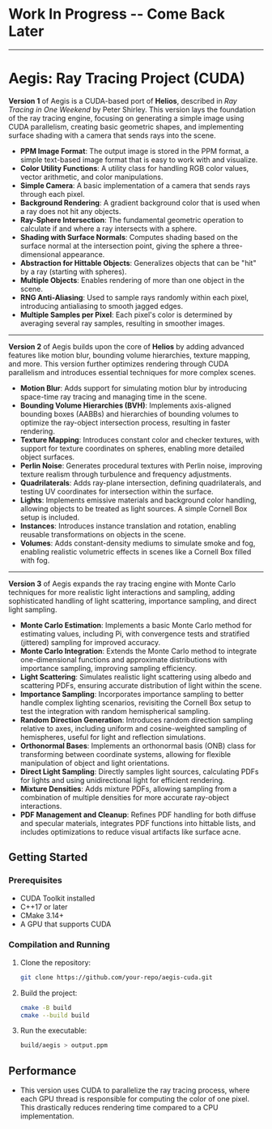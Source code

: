# Work In Progress -- Come Back Later

---

# Aegis: Ray Tracing Project (CUDA)

**Version 1** of Aegis is a CUDA-based port of **Helios**, described in _Ray Tracing in One Weekend_ by Peter Shirley. This version lays the foundation of the ray tracing engine, focusing on generating a simple image using CUDA parallelism, creating basic geometric shapes, and implementing surface shading with a camera that sends rays into the scene.

- **PPM Image Format**: The output image is stored in the PPM format, a simple text-based image format that is easy to work with and visualize.
- **Color Utility Functions**: A utility class for handling RGB color values, vector arithmetic, and color manipulations.
- **Simple Camera**: A basic implementation of a camera that sends rays through each pixel.
- **Background Rendering**: A gradient background color that is used when a ray does not hit any objects.
- **Ray-Sphere Intersection**: The fundamental geometric operation to calculate if and where a ray intersects with a sphere.
- **Shading with Surface Normals**: Computes shading based on the surface normal at the intersection point, giving the sphere a three-dimensional appearance.
- **Abstraction for Hittable Objects**: Generalizes objects that can be "hit" by a ray (starting with spheres).
- **Multiple Objects**: Enables rendering of more than one object in the scene.
- **RNG Anti-Aliasing**: Used to sample rays randomly within each pixel, introducing antialiasing to smooth jagged edges.
- **Multiple Samples per Pixel**: Each pixel's color is determined by averaging several ray samples, resulting in smoother images.

---

**Version 2** of Aegis builds upon the core of **Helios** by adding advanced features like motion blur, bounding volume hierarchies, texture mapping, and more. This version further optimizes rendering through CUDA parallelism and introduces essential techniques for more complex scenes.

- **Motion Blur**: Adds support for simulating motion blur by introducing space-time ray tracing and managing time in the scene.
- **Bounding Volume Hierarchies (BVH)**: Implements axis-aligned bounding boxes (AABBs) and hierarchies of bounding volumes to optimize the ray-object intersection process, resulting in faster rendering.
- **Texture Mapping**: Introduces constant color and checker textures, with support for texture coordinates on spheres, enabling more detailed object surfaces.
- **Perlin Noise**: Generates procedural textures with Perlin noise, improving texture realism through turbulence and frequency adjustments.
- **Quadrilaterals**: Adds ray-plane intersection, defining quadrilaterals, and testing UV coordinates for intersection within the surface.
- **Lights**: Implements emissive materials and background color handling, allowing objects to be treated as light sources. A simple Cornell Box setup is included.
- **Instances**: Introduces instance translation and rotation, enabling reusable transformations on objects in the scene.
- **Volumes**: Adds constant-density mediums to simulate smoke and fog, enabling realistic volumetric effects in scenes like a Cornell Box filled with fog.

---

**Version 3** of Aegis expands the ray tracing engine with Monte Carlo techniques for more realistic light interactions and sampling, adding sophisticated handling of light scattering, importance sampling, and direct light sampling.

- **Monte Carlo Estimation**: Implements a basic Monte Carlo method for estimating values, including Pi, with convergence tests and stratified (jittered) sampling for improved accuracy.
- **Monte Carlo Integration**: Extends the Monte Carlo method to integrate one-dimensional functions and approximate distributions with importance sampling, improving sampling efficiency.
- **Light Scattering**: Simulates realistic light scattering using albedo and scattering PDFs, ensuring accurate distribution of light within the scene.
- **Importance Sampling**: Incorporates importance sampling to better handle complex lighting scenarios, revisiting the Cornell Box setup to test the integration with random hemispherical sampling.
- **Random Direction Generation**: Introduces random direction sampling relative to axes, including uniform and cosine-weighted sampling of hemispheres, useful for light and reflection simulations.
- **Orthonormal Bases**: Implements an orthonormal basis (ONB) class for transforming between coordinate systems, allowing for flexible manipulation of object and light orientations.
- **Direct Light Sampling**: Directly samples light sources, calculating PDFs for lights and using unidirectional light for efficient rendering.
- **Mixture Densities**: Adds mixture PDFs, allowing sampling from a combination of multiple densities for more accurate ray-object interactions.
- **PDF Management and Cleanup**: Refines PDF handling for both diffuse and specular materials, integrates PDF functions into hittable lists, and includes optimizations to reduce visual artifacts like surface acne.

## Getting Started

### Prerequisites

- CUDA Toolkit installed
- C++17 or later
- CMake 3.14+
- A GPU that supports CUDA

### Compilation and Running

1. Clone the repository:
   ```bash
   git clone https://github.com/your-repo/aegis-cuda.git
   ```
2. Build the project:
   ```bash
   cmake -B build
   cmake --build build
   ```
3. Run the executable:
   ```bash
   build/aegis > output.ppm
   ```

## Performance

- This version uses CUDA to parallelize the ray tracing process, where each GPU thread is responsible for computing the color of one pixel. This drastically reduces rendering time compared to a CPU implementation.
